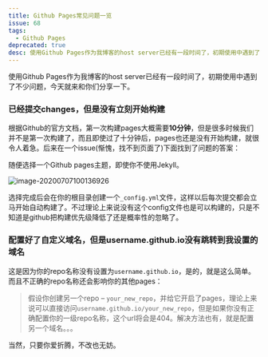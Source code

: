 ```yaml
---
title: Github Pages常见问题一览
issue: 68
tags: 
  - Github Pages
deprecated: true
desc: 使用Github Pages作为我博客的host server已经有一段时间了，初期使用中遇到了不少问题，今天就来和你们分享一下。
---
```


使用Github Pages作为我博客的host server已经有一段时间了，初期使用中遇到了不少问题，今天就来和你们分享一下。

### 已经提交changes，但是没有立刻开始构建

根据Github的官方文档，第一次构建pages大概需要**10分钟**，但是很多时候我们并不是第一次构建了，而且即使过了十分钟后，pages也还是没有开始构建，就很令人着急。后来在一个issue(惭愧，找不到页面了)下面找到了问题的答案：

随便选择一个Github pages主题，即使你不使用Jekyll。

![image-20200707100136926](https://blog-r2.jw1.dev/p_assets/202007/image-20200707100136926.png)

选择完成后会在你的根目录创建一个`_config.yml`文件，这样以后每次提交都会立马开始自动构建了。不过理论上来说没有这个config文件也是可以构建的，只是不知道是github把构建优先级降低了还是概率性的忽略了。

### 配置好了自定义域名，但是username.github.io没有跳转到我设置的域名

这是因为你的repo名称没有设置为`username.github.io`，是的，就是这么简单。而且不正确的repo名称还会影响你的其他pages：

> 假设你创建另一个repo – `your_new_repo`，并给它开启了pages，理论上来说可以直接访问`username.github.io/your_new_repo`，但是如果你没有正确配置你的一级repo名称，这个url将会是404。解决方法也有，就是配置另一个域名。。。

当然，只要你爱折腾，不改也无妨。